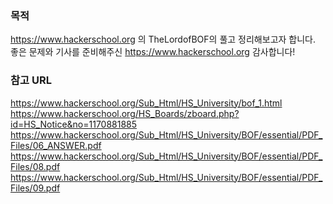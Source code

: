 ### 목적
https://www.hackerschool.org 의 TheLordofBOF의 풀고 정리해보고자 합니다.  
좋은 문제와 기사를 준비해주신 https://www.hackerschool.org 감사합니다!

### 참고 URL
https://www.hackerschool.org/Sub_Html/HS_University/bof_1.html  
https://www.hackerschool.org/HS_Boards/zboard.php?id=HS_Notice&no=1170881885  
https://www.hackerschool.org/Sub_Html/HS_University/BOF/essential/PDF_Files/06_ANSWER.pdf  
https://www.hackerschool.org/Sub_Html/HS_University/BOF/essential/PDF_Files/08.pdf  
https://www.hackerschool.org/Sub_Html/HS_University/BOF/essential/PDF_Files/09.pdf  
